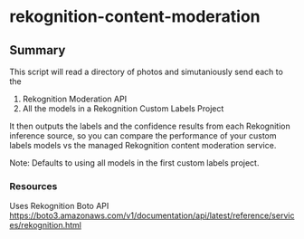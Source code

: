 # rekognition-content-moderation



## Summary

This script will read a directory of photos and simutaniously send each to the 

1. Rekognition Moderation API 
2. All the models in a Rekognition Custom Labels Project

It then outputs the labels and the confidence results from each Rekognition inference source, so you can compare the performance of your custom labels models vs the managed Rekognition content moderation service.

Note:  Defaults to using all models in the first custom labels project.  

### Resources
Uses Rekognition Boto API
https://boto3.amazonaws.com/v1/documentation/api/latest/reference/services/rekognition.html
